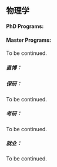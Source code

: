 ## 物理学

#### PhD Programs:


#### Master Programs:

To be continued.



##### 直博：


##### 保研：

To be continued.

##### 考研：

To be continued.

##### 就业：

To be continued.
